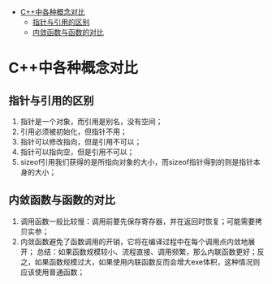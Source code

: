 <!-- TOC -->

- [C++中各种概念对比](#c中各种概念对比)
    - [指针与引用的区别](#指针与引用的区别)
    - [内敛函数与函数的对比](#内敛函数与函数的对比)

<!-- /TOC -->

# C++中各种概念对比

## 指针与引用的区别
1. 指针是一个对象，而引用是别名，没有空间；
2. 引用必须被初始化，但指针不用；
3. 指针可以修改指向，但是引用不可以；
4. 指针可以指向空，但是引用不可以；
5. sizeof引用我们获得的是所指向对象的大小，而sizeof指针得到的则是指针本身的大小；

## 内敛函数与函数的对比
1. 调用函数一般比较慢：调用前要先保存寄存器，并在返回时恢复；可能需要拷贝实参；
2. 内敛函数避免了函数调用的开销，它将在编译过程中在每个调用点内敛地展开；
总结：如果函数规模较小、流程直接、调用频繁，那么内联函数更好；反之，如果函数规模过大，如果使用内联函数反而会增大exe体积，这种情况则应该使用普通函数；